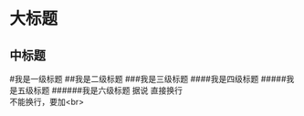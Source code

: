 大标题
=======
中标题
-------
#我是一级标题
##我是二级标题
###我是三级标题
####我是四级标题
#####我是五级标题
######我是六级标题
据说
直接换行<br>
不能换行，要加\<br>

